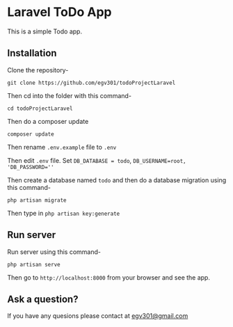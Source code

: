 # Laravel ToDo App

This is a simple Todo app.

## Installation

Clone the repository-

```
git clone https://github.com/egv301/todoProjectLaravel

```

Then cd into the folder with this command-
```
cd todoProjectLaravel

```

Then do a composer update

```
composer update

```
Then rename `.env.example` file to `.env`

Then edit `.env` file. Set `DB_DATABASE = todo`, `DB_USERNAME=root, 'DB_PASSWORD=''`

Then create a database named `todo` and then do a database migration using this command-

```
php artisan migrate

```
Then type in `php artisan key:generate`


## Run server

Run server using this command-
```
php artisan serve
```

Then go to `http://localhost:8000` from your browser and see the app.

## Ask a question?

If you have any quesions please contact at egv301@gmail.com
